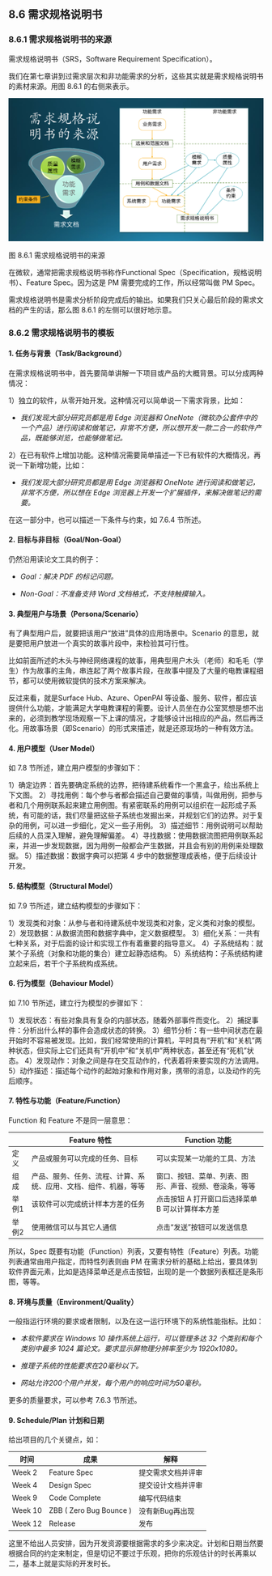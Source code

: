 ## 8.6 需求规格说明书

### 8.6.1 需求规格说明书的来源

需求规格说明书（SRS，Software Requirement Specification）。

我们在第七章讲到过需求层次和非功能需求的分析，这些其实就是需求规格说明书的素材来源。用图 8.6.1 的右侧来表示。


<img src="img/Slide33.SVG"/>

图 8.6.1 需求规格说明书的来源


在微软，通常把需求规格说明书称作Functional Spec（Specification，规格说明书）、Feature Spec。因为这是 PM 需要完成的工作，所以经常叫做 PM Spec。

需求规格说明书是需求分析阶段完成后的输出。如果我们只关心最后阶段的需求文档的产生的话，那么图 8.6.1 的左侧可以很好地示意。


### 8.6.2 需求规格说明书的模板

#### 1. 任务与背景（Task/Background）

在需求规格说明书中，首先要简单讲解一下项目或产品的大概背景。可以分成两种情况：

1）独立的软件，从零开始开发。这种情况可以简单说一下需求背景，比如：
   
- *我们发现大部分研究员都是用 Edge 浏览器和 OneNote（微软办公套件中的一个产品）进行阅读和做笔记，非常不方便，所以想开发一款二合一的软件产品，既能够浏览，也能够做笔记。*

2）在已有软件上增加功能。这种情况需要简单描述一下已有软件的大概情况，再说一下新增功能，比如：

- *我们发现大部分研究员都是用 Edge 浏览器和 OneNote 进行阅读和做笔记，非常不方便，所以想在 Edge 浏览器上开发一个扩展插件，来解决做笔记的需要。*

在这一部分中，也可以描述一下条件与约束，如 7.6.4 节所述。

#### 2. 目标与非目标（Goal/Non-Goal）

仍然沿用读论文工具的例子：

- *Goal：解决 PDF 的标记问题。*

- *Non-Goal：不准备支持 Word 文档格式，不支持触摸输入。*

#### 3. 典型用户与场景（Persona/Scenario）

有了典型用户后，就要把该用户“放进”具体的应用场景中。Scenario 的意思，就是要把用户放进一个真实的故事片段中，来检验其可行性。

比如前面所述的木头与神经网络课程的故事，用典型用户木头（老师）和毛毛（学生）作为故事的主角，串连起了两个故事片段，在故事中提及了大量的电教课程细节，都可以使用微软提供的技术方案来解决。

反过来看，就是Surface Hub、Azure、OpenPAI 等设备、服务、软件，都应该提供什么功能，才能满足大学电教课程的需要。设计人员坐在办公室冥想是想不出来的，必须到教学现场观察一下上课的情况，才能够设计出相应的产品，然后再泛化。用故事场景（即Scenario）的形式来描述，就是还原现场的一种有效方法。

#### 4. 用户模型（User Model）

如 7.8 节所述，建立用户模型的步骤如下：

1）确定边界：首先要确定系统的边界，把待建系统看作一个黑盒子，绘出系统上下文图。
2）寻找用例：每个参与者都会描述自己要做的事情，叫做用例，把参与者和几个用例联系起来建立用例图。有紧密联系的用例可以组织在一起形成子系统，有可能的话，我们尽量把这些子系统也发掘出来，并规划它们的边界。对于复杂的用例，可以进一步细化，定义一些子用例。
3）描述细节：用例说明可以帮助后续的人员深入理解，避免理解偏差。
4）寻找数据：使用数据流图把用例联系起来，并进一步发现数据，因为用例一般都会产生数据，并且会有别的用例来处理数据。
5）描述数据：数据字典可以把第 4 步中的数据整理成表格，便于后续设计开发。

#### 5. 结构模型（Structural Model）

如 7.9 节所述，建立结构模型的步骤如下：

1）发现类和对象：从参与者和待建系统中发现类和对象，定义类和对象的模型。
2）发现数据：从数据流图和数据字典中，定义数据模型。
3）细化关系：一共有七种关系，对于后面的设计和实现工作有着重要的指导意义。
4）子系统结构：就某个子系统（对象和功能的集合）建立起静态结构。
5）系统结构：子系统结构建立起来后，若干个子系统构成系统。

#### 6. 行为模型（Behaviour Model）

如 7.10 节所述，建立行为模型的步骤如下：

1）发现状态：有些对象具有复杂的内部状态，随着外部事件而变化。
2）捕捉事件：分析出什么样的事件会造成状态的转换。
3）细节分析：有一些中间状态在最开始时不容易被发现。比如，我们经常使用的计算机，平时具有“开机”和“关机”两种状态，但实际上它们还具有“开机中”和“关机中”两种状态，甚至还有“死机”状态。
4）发现动作：对象之间是存在交互动作的，代表着将来要实现的方法调用。
5）动作描述：描述每个动作的起始对象和作用对象，携带的消息，以及动作的先后顺序。

#### 7. 特性与功能（Feature/Function）

Function 和 Feature 不是同一层意思：

||Feature 特性|Function 功能|
|--|--|--|
|定义|产品或服务可以完成的任务、目标|可以实现某一功能的工具、方法|
|组成|产品、服务、任务、流程、计算、系统、应用、文档、组件、机器，等等|窗口、按钮、菜单、列表、图形、声音、视频、卷滚条，等等|
|举例1|该软件可以完成统计样本方差的任务|点击按钮 A 打开窗口后选择菜单 B 可以计算样本方差|
|举例2|使用微信可以与其它人通信|点击“发送”按钮可以发送信息|

所以，Spec 既要有功能（Function）列表，又要有特性（Feature）列表。功能列表通常由用户指定，而特性列表则由 PM 在需求分析的基础上给出，要具体到软件界面元素，比如是选择菜单还是点击按钮，出现的是一个数据列表框还是条形图，等等。

#### 8. 环境与质量（Environment/Quality）

一般指运行环境的要求或者限制，以及在这一运行环境下的系统性能指标。比如：

- *本软件要求在 Windows 10 操作系统上运行，可以管理多达 32 个类别和每个类别中最多 1024 篇论文。要求显示屏物理分辨率至少为 1920x1080。*

- *推理子系统的性能要求在20毫秒以下。*

- *网站允许200个用户并发，每个用户的响应时间为50毫秒。*

更多的质量要求，可以参考 7.6.3 节所述。

#### 9. Schedule/Plan 计划和日期

给出项目的几个关键点，如：

|时间|成果|解释|
|--|--|--|
|Week 2|Feature Spec|提交需求文档并评审|
|Week 4|Design Spec|提交设计文档并评审|
|Week 9|Code Complete|编写代码结束|
|Week 10|ZBB ( Zero Bug Bounce )|没有新Bug再出现|
|Week 12|Release|发布|

这里不给出人员安排，因为开发资源要根据需求的多少来决定。计划和日期当然要根据合同的约定来制定，但是切记不要过于乐观，把你的乐观估计的时长再乘以二，基本上就是实际的开发时长。
